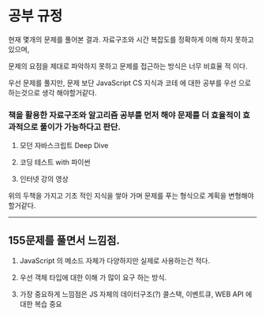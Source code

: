 # 공부 규정

현재 몇개의 문제를 풀어본 결과. 자료구조와 시간 복잡도를 정확하게 이해 하지 못하고 있으며,

문제의 요점을 제대로 파악하지 못하고 문제를 접근하는 방식은 너무 비효율 적 이다.

우선 문제를 풀지만, 문제 보단 JavaScript CS 지식과 코테 에 대한 공부를 우선 으로 하는것으로 생각 해야할거같다.

### 책을 활용한 자료구조와 알고리즘 공부를 먼저 해야 문제를 더 효율적이 효과적으로 풀이가 가능하다고 판단.

1. 모던 자바스크립트 Deep Dive

2. 코딩 테스트 with 파이썬

3. 인터넷 강의 영상

위의 두책을 가지고 기초 적인 지식을 쌓아 가며 문제를 푸는 형식으로 계획을 변형해야할거같다.

---

## 155문제를 풀면서 느낌점.

1. JavaScript 의 메소드 자체가 다양하지만 실제로 사용하는건 적다.

2. 우선 객체 타입에 대한 이해 가 많이 요구 하는 방식.

3. 가장 중요하게 느낌점은 JS 자체의 데이터구조(?) 콜스택, 이벤트큐, WEB API 에 대한 복습 중요
